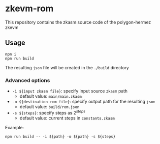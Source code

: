 # zkevm-rom
This repository contains the zkasm source code of the polygon-hermez zkevm

## Usage
````
npm i
npm run build
````
The resulting `json` file will be created in the `./build` directory

### Advanced options
- `-i ${input zkasm file}`: specify input source `zkasm` path
  - default value: `main/main.zkasm`
- `-o ${destination rom file}`: specify output path for the resulting `json`
  - default value: `build/rom.json`
- `-s ${steps}`: specify steps as $2^{steps}$
  - default value: current steps in `constants.zkasm`

Example:
```
npm run build -- -i ${path} -o ${path} -s ${steps}
```

